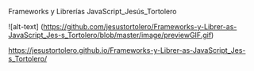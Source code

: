 Frameworks y Librerías JavaScript_Jesús_Tortolero

![alt-text] (https://github.com/jesustortolero/Frameworks-y-Librer-as-JavaScript_Jes-s_Tortolero/blob/master/image/previewGIF.gif)

https://jesustortolero.github.io/Frameworks-y-Librer-as-JavaScript_Jes-s_Tortolero/
